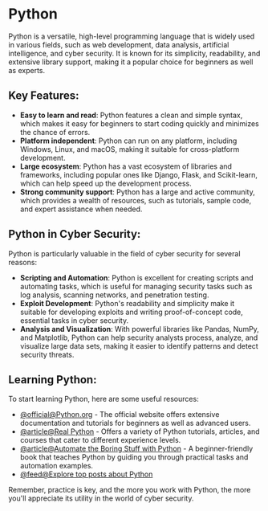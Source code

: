 # Python

Python is a versatile, high-level programming language that is widely used in various fields, such as web development, data analysis, artificial intelligence, and cyber security. It is known for its simplicity, readability, and extensive library support, making it a popular choice for beginners as well as experts.

## Key Features:

- **Easy to learn and read**: Python features a clean and simple syntax, which makes it easy for beginners to start coding quickly and minimizes the chance of errors.
- **Platform independent**: Python can run on any platform, including Windows, Linux, and macOS, making it suitable for cross-platform development.
- **Large ecosystem**: Python has a vast ecosystem of libraries and frameworks, including popular ones like Django, Flask, and Scikit-learn, which can help speed up the development process.
- **Strong community support**: Python has a large and active community, which provides a wealth of resources, such as tutorials, sample code, and expert assistance when needed.

## Python in Cyber Security:

Python is particularly valuable in the field of cyber security for several reasons:

- **Scripting and Automation**: Python is excellent for creating scripts and automating tasks, which is useful for managing security tasks such as log analysis, scanning networks, and penetration testing.
- **Exploit Development**: Python's readability and simplicity make it suitable for developing exploits and writing proof-of-concept code, essential tasks in cyber security.
- **Analysis and Visualization**: With powerful libraries like Pandas, NumPy, and Matplotlib, Python can help security analysts process, analyze, and visualize large data sets, making it easier to identify patterns and detect security threats.

## Learning Python:

To start learning Python, here are some useful resources:

- [@official@Python.org](https://www.python.org/) - The official website offers extensive documentation and tutorials for beginners as well as advanced users.
- [@article@Real Python](https://realpython.com/) - Offers a variety of Python tutorials, articles, and courses that cater to different experience levels.
- [@article@Automate the Boring Stuff with Python](https://automatetheboringstuff.com/) - A beginner-friendly book that teaches Python by guiding you through practical tasks and automation examples.
- [@feed@Explore top posts about Python](https://app.daily.dev/tags/python?ref=roadmapsh)

Remember, practice is key, and the more you work with Python, the more you'll appreciate its utility in the world of cyber security.
